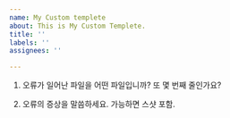 ```yaml
---
name: My Custom templete
about: This is My Custom Templete.
title: ''
labels: ''
assignees: ''

---
```


1. 오류가 일어난 파일을 어떤 파일입니까? 또 몇 번째 줄인가요?

2. 오류의 증상을 말씀하세요. 가능하면 스샷 포함.
